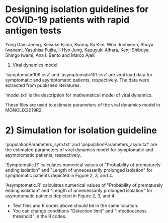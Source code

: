 # Designing isolation guidelines for COVID-19 patients with rapid antigen tests

Yong Dam Jeong, Keisuke Ejima, Kwang Su Kim, Woo Joohyeon, Shoya Iwanami, Yasuhisa Fujita, Il Hyo Jung, Kazuyuki Aihara, Kenji Shibuya, Shingo Iwami, Ana I. Bento and Marco Ajelli


1) Viral dynamics model

'symptomatic109.csv' and 'asymptomatic101.csv' are viral load data for symptomatic and asymptomatic patients, respectively. The data were extracted from published literatures.

'model.txt' is the description for mathematical model of viral dynamics.

These files are used to estimate parameters of the viral dynamics model in MONOLIX2019R2.


# 2) Simulation for isolation guideline

'populationParameters_sym.txt' and 'populationParameters_asym.txt' are the estimated parameters of viral dynamics model for symptomatic and asymptomatic patients, respectively.

'Symptomatic.R' calculates numerical values of "Probability of prematurely ending isolation" and "Length of unnecessarily prolonged isolation" for symptomatic patients depicted in Figure 2, 3, and  4.

'Asymptomatic.R' calculates numerical values of "Probability of prematurely ending isolation" and "Length of unnecessarily prolonged isolation" for asymptomatic patients depicted in Figure 2, 3, and  4.

* Text files and R codes above should be in the same location.
* You can change conditions "Detection limit" and "Infectiousness threshold" in the R codes. 
